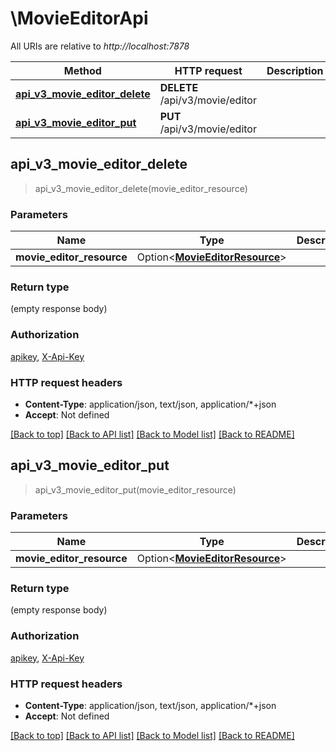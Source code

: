 # \MovieEditorApi

All URIs are relative to *http://localhost:7878*

Method | HTTP request | Description
------------- | ------------- | -------------
[**api_v3_movie_editor_delete**](MovieEditorApi.md#api_v3_movie_editor_delete) | **DELETE** /api/v3/movie/editor | 
[**api_v3_movie_editor_put**](MovieEditorApi.md#api_v3_movie_editor_put) | **PUT** /api/v3/movie/editor | 



## api_v3_movie_editor_delete

> api_v3_movie_editor_delete(movie_editor_resource)


### Parameters


Name | Type | Description  | Required | Notes
------------- | ------------- | ------------- | ------------- | -------------
**movie_editor_resource** | Option<[**MovieEditorResource**](MovieEditorResource.md)> |  |  |

### Return type

 (empty response body)

### Authorization

[apikey](../README.md#apikey), [X-Api-Key](../README.md#X-Api-Key)

### HTTP request headers

- **Content-Type**: application/json, text/json, application/*+json
- **Accept**: Not defined

[[Back to top]](#) [[Back to API list]](../README.md#documentation-for-api-endpoints) [[Back to Model list]](../README.md#documentation-for-models) [[Back to README]](../README.md)


## api_v3_movie_editor_put

> api_v3_movie_editor_put(movie_editor_resource)


### Parameters


Name | Type | Description  | Required | Notes
------------- | ------------- | ------------- | ------------- | -------------
**movie_editor_resource** | Option<[**MovieEditorResource**](MovieEditorResource.md)> |  |  |

### Return type

 (empty response body)

### Authorization

[apikey](../README.md#apikey), [X-Api-Key](../README.md#X-Api-Key)

### HTTP request headers

- **Content-Type**: application/json, text/json, application/*+json
- **Accept**: Not defined

[[Back to top]](#) [[Back to API list]](../README.md#documentation-for-api-endpoints) [[Back to Model list]](../README.md#documentation-for-models) [[Back to README]](../README.md)

